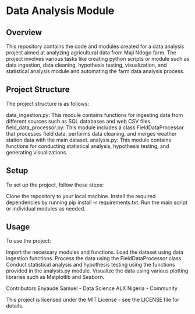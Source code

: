 #                              Data Analysis Module
## Overview
This repository contains the code and modules created for a data analysis project aimed at analyzing agricultural data from Maji Ndogo farm. The project involves various tasks like creating python scripts or module such as data ingestion, data cleaning, hypothesis testing, visualization, and statistical analysis module and automating the farm data analysis process.

## Project Structure
The project structure is as follows:

data_ingestion.py: This module contains functions for ingesting data from different sources such as SQL databases and web CSV files.
field_data_processor.py: This module includes a class FieldDataProcessor that processes field data, performs data cleaning, and merges weather station data with the main dataset.
analysis.py: This module contains functions for conducting statistical analysis, hypothesis testing, and generating visualizations.

## Setup
To set up the project, follow these steps:

Clone the repository to your local machine.
Install the required dependencies by running pip install -r requirements.txt.
Run the main script or individual modules as needed.

## Usage
To use the project:

Import the necessary modules and functions.
Load the dataset using data ingestion functions.
Process the data using the FieldDataProcessor class.
Conduct statistical analysis and hypothesis testing using the functions provided in the analysis.py module.
Visualize the data using various plotting libraries such as Matplotlib and Seaborn.

Contributors
Enyaude Samuel - Data Science
ALX Nigeria - Community

This project is licensed under the MIT License - see the LICENSE file for details.